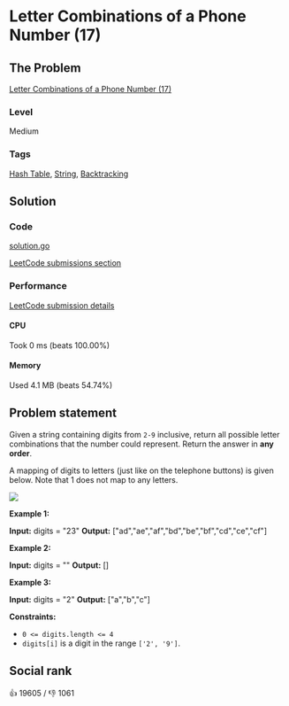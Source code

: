 # Letter Combinations of a Phone Number (17)

## The Problem

[Letter Combinations of a Phone Number (17)](https://leetcode.com/problems/letter-combinations-of-a-phone-number)

### Level

Medium

### Tags

 [Hash Table](https://leetcode.com/tag/hash-table), [String](https://leetcode.com/tag/string), [Backtracking](https://leetcode.com/tag/backtracking)

## Solution

### Code

[solution.go](solution.go)

[LeetCode submissions section](https://leetcode.com/problems/letter-combinations-of-a-phone-number/submissions/1619655395/)

### Performance

[LeetCode submission details](https://leetcode.com/submissions/detail/1619655395/)

#### CPU

Took 0 ms (beats 100.00%)

#### Memory

Used 4.1 MB (beats 54.74%)

## Problem statement

Given a string containing digits from `2-9` inclusive, return all possible letter combinations that the number could represent. Return the answer in **any order**.

A mapping of digits to letters (just like on the telephone buttons) is given below. Note that 1 does not map to any letters.

![](https://assets.leetcode.com/uploads/2022/03/15/1200px-telephone-keypad2svg.png) 

**Example 1:**


**Input:** digits = "23"
**Output:** ["ad","ae","af","bd","be","bf","cd","ce","cf"]

**Example 2:**


**Input:** digits = ""
**Output:** []

**Example 3:**


**Input:** digits = "2"
**Output:** ["a","b","c"]

**Constraints:**

* `0 <= digits.length <= 4`
* `digits[i]` is a digit in the range `['2', '9']`.

## Social rank

:thumbsup: 19605 / :thumbsdown: 1061
